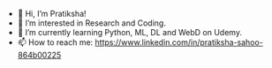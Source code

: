 - 👋 Hi, I’m Pratiksha! 
- 👀 I’m interested in Research and Coding.
- 🌱 I’m currently learning Python, ML, DL and WebD on Udemy.
- 📫 How to reach me: https://www.linkedin.com/in/pratiksha-sahoo-864b00225

<!---
Pratiksha248/Pratiksha248 is a ✨ special ✨ repository because its `README.md` (this file) appears on your GitHub profile.
You can click the Preview link to take a look at your changes.
--->
